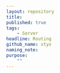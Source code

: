 ```yaml
---
layout: repository
title: 
published: true
tags: 
    - Server
headline: Routing
github_name: styx
naming_note: 
purpose:
    ""
---
```

